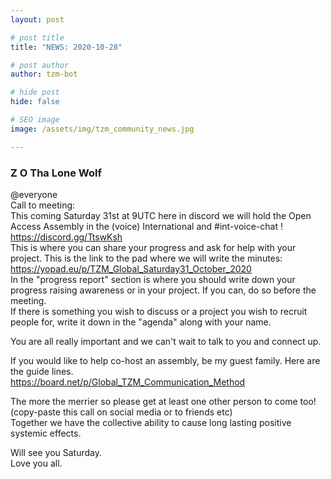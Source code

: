 ```yaml
---
layout: post

# post title
title: "NEWS: 2020-10-28"

# post author
author: tzm-bot

# hide post
hide: false

# SEO image
image: /assets/img/tzm_community_news.jpg

---
```


### Z O Tha Lone Wolf

@​everyone   
Call to meeting:  
This coming Saturday 31st at 9UTC here in discord we will hold the Open Access Assembly in the (voice) International and #int-voice-chat !  https://discord.gg/TtswKsh  
This is where you can share your progress and ask for help with your project. This is the link to the pad where we will write the minutes:   
https://yopad.eu/p/TZM_Global_Saturday31_October_2020  
In the "progress report" section  is where you should write down your progress raising awareness or in your project. If you can, do so before the meeting.  
If there is something you wish to discuss or a project you wish to recruit people for, write it down in the "agenda" along with your name.   
  
You are all really important and we can't wait to talk to you and connect up.  
  
If you would like to help co-host an assembly, be my guest family. Here are the guide lines.    
https://board.net/p/Global_TZM_Communication_Method  
  
The more the merrier so please get at least one other person to come too!  
(copy-paste this call on social media or to friends etc)  
Together we have the collective ability to cause long lasting positive systemic effects.   
  
Will see you Saturday.   
Love you all.  


